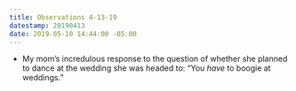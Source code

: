 ```yaml
---
title: Observations 4-13-19
datestamp: 20190413
date: 2019-05-10 14:44:00 -05:00
---
```


- My mom’s incredulous response to the question of whether she planned to dance at the wedding she was headed to: “You *have* to boogie at weddings.”
